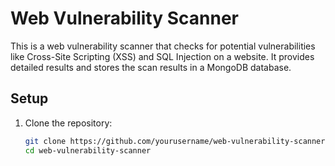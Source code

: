 # Web Vulnerability Scanner

This is a web vulnerability scanner that checks for potential vulnerabilities like Cross-Site Scripting (XSS) and SQL Injection on a website. It provides detailed results and stores the scan results in a MongoDB database.

## Setup

1. Clone the repository:

   ```bash
   git clone https://github.com/yourusername/web-vulnerability-scanner.git
   cd web-vulnerability-scanner
